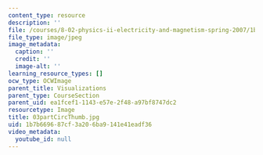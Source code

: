 ```yaml
---
content_type: resource
description: ''
file: /courses/8-02-physics-ii-electricity-and-magnetism-spring-2007/1b7b669687cf3a206ba9141e41eadf36_03partCircThumb.jpg
file_type: image/jpeg
image_metadata:
  caption: ''
  credit: ''
  image-alt: ''
learning_resource_types: []
ocw_type: OCWImage
parent_title: Visualizations
parent_type: CourseSection
parent_uid: ea1fcef1-1143-e57e-2f48-a97bf8747dc2
resourcetype: Image
title: 03partCircThumb.jpg
uid: 1b7b6696-87cf-3a20-6ba9-141e41eadf36
video_metadata:
  youtube_id: null
---
```

